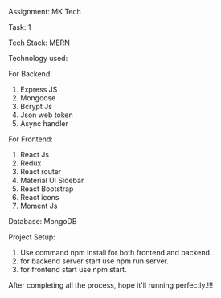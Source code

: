 Assignment: MK Tech

Task: 1

Tech Stack: MERN

Technology used: 

For Backend:
1. Express JS
2. Mongoose
3. Bcrypt Js
4. Json web token
5. Async handler

For Frontend:
1. React Js
2. Redux
3. React router
4. Material UI Sidebar
5. React Bootstrap
6. React icons
7. Moment Js

Database: MongoDB

Project Setup:
1. Use command npm install for both frontend and backend.
2. for backend server start use npm run server.
3. for frontend start use npm start.

After completing all the process, hope it'll running perfectly.!!!